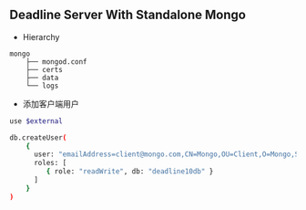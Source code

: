 ## Deadline Server With Standalone Mongo

 - Hierarchy
```
mongo
    ├── mongod.conf
    ├── certs
    ├── data
    └── logs
```
- 添加客户端用户
```bash
use $external
```
```bash
db.createUser(
    {
      user: "emailAddress=client@mongo.com,CN=Mongo,OU=Client,O=Mongo,ST=BJ,C=CN",
      roles: [
         { role: "readWrite", db: "deadline10db" }
      ]
    }
)
```
